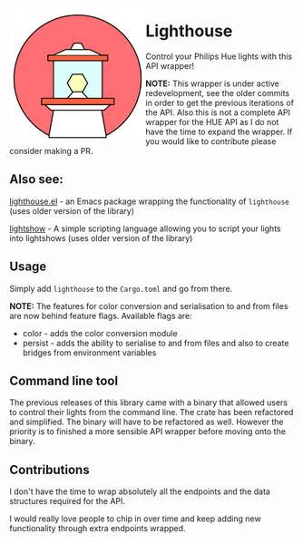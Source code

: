 <p align="left"><img align="left" src="meta/logo.png" width="240px"></p>

# Lighthouse

Control your Philips Hue lights with this API wrapper! 

**NOTE:**
This wrapper is under active redevelopment, see the older commits in order to get
the previous iterations of the API. Also this is not a complete API wrapper for the HUE API as I do not have the time to expand the wrapper. If you would like to contribute please consider making a PR.

## Also see:

[lighthouse.el](https://github.com/finnkauski/lighthouse.el) - an Emacs package
wrapping the functionality of `lighthouse` (uses older version of the library)

[lightshow](https://github.com/finnkauski/lightshow) - A simple scripting language
allowing you to script your lights into lightshows (uses older version of the library)

## Usage

Simply add `lighthouse` to the `Cargo.toml` and go from there.

**NOTE:**
The features for color conversion and serialisation to and from files are now behind 
feature flags. Available flags are:
- color - adds the color conversion module
- persist - adds the ability to serialise to and from files and also to create bridges from environment variables

## Command line tool

The previous releases of this library came with a binary that allowed users to control their lights from the command line.
The crate has been refactored and simplified. The binary will have to be refactored as well. However the priority is to
finished a more sensible API wrapper before moving onto the binary.

## Contributions

I don't have the time to wrap absolutely all the endpoints and the data structures required for the API.

I would really love people to chip in over time and keep adding new functionality through extra endpoints wrapped.
